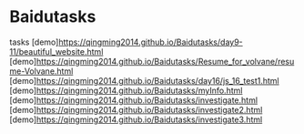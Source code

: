 # Baidutasks
tasks
[demo]https://qingming2014.github.io/Baidutasks/day9-11/beautiful_website.html
[demo]https://qingming2014.github.io/Baidutasks/Resume_for_volvane/resume-Volvane.html
[demo]https://qingming2014.github.io/Baidutasks/day16/js_16_test1.html
[demo]https://qingming2014.github.io/Baidutasks/myInfo.html
[demo]https://qingming2014.github.io/Baidutasks/investigate.html
[demo]https://qingming2014.github.io/Baidutasks/investigate2.html
[demo]https://qingming2014.github.io/Baidutasks/investigate3.html
